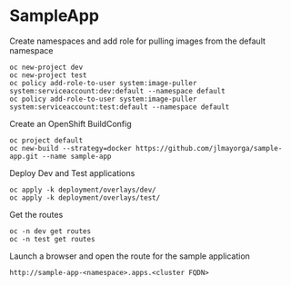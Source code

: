 # SampleApp

Create namespaces and add role for pulling images from the default namespace
```shell
oc new-project dev
oc new-project test
oc policy add-role-to-user system:image-puller system:serviceaccount:dev:default --namespace default
oc policy add-role-to-user system:image-puller system:serviceaccount:test:default --namespace default
```

Create an OpenShift BuildConfig
```shell
oc project default
oc new-build --strategy=docker https://github.com/jlmayorga/sample-app.git --name sample-app
```

Deploy Dev and Test applications
```shell
oc apply -k deployment/overlays/dev/
oc apply -k deployment/overlays/test/
```

Get the routes
```shell
oc -n dev get routes
oc -n test get routes
```
Launch a browser and open the route for the sample application
```shell
http://sample-app-<namespace>.apps.<cluster FQDN>
```







